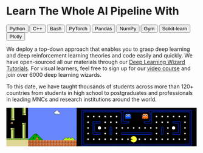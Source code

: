 # Learn The Whole AI Pipeline With

<button class="button" onClick="window.open('https://www.python.org/');" data-md-color-primary="indigo">Python</button>
<button class="button" onClick="window.open('http://www.cplusplus.org/');" data-md-color-primary="blue">C++</button>
<button class="button" onClick="window.open('https://en.wikipedia.org/wiki/Bash_(Unix_shell)');" data-md-color-primary="grey">Bash</button>
<button class="button" onClick="window.open('https://pytorch.org/');" data-md-color-primary="red">PyTorch</button>
<button class="button" onClick="window.open('https://pandas.pydata.org/');" data-md-color-primary="blue-grey">Pandas</button>
<button class="button" onClick="window.open('http://www.numpy.org/');" data-md-color-primary="yellow">NumPy</button>
<button class="button" onClick="window.open('https://gym.openai.com/');" data-md-color-primary="teal">Gym</button>
<button class="button" onClick="window.open('https://scikit-learn.org/');" data-md-color-primary="orange">Scikit-learn</button>
<button class="button" onClick="window.open('https://plot.ly/');" data-md-color-primary="light-blue">Plotly</button>

We deploy a top-down approach that enables you to grasp deep learning and deep reinforcement learning theories and code easily and quickly. We have open-sourced all our materials through our [Deep Learning Wizard Tutorials](https://www.deeplearningwizard.com/deep_learning/course_progression/). For visual learners, feel free to sign up for our [video course](https://www.udemy.com/practical-deep-learning-with-pytorch/?couponCode=DEEPWIZARD) and join over 6000 deep learning wizards.

To this date, we have taught thousands of students across more than 120+ countries from students in high school to postgraduates and professionals in leading MNCs and research institutions around the world.

![](/assets/mario_flappy_pacman_optimized.gif)

[^1]: Simulation of deep reinforcement learning agent mastering games like [Super Mario Bros](https://github.com/ppaquette/gym-super-mario), [Flappy Bird](https://github.com/sourabhv/FlapPyBird) and [PacMan](http://ai.berkeley.edu/project_overview.html). These games have APIs for algorithms to interact with the environment, and they are created by talented people so feel free to check out their respective repositories with the links given.